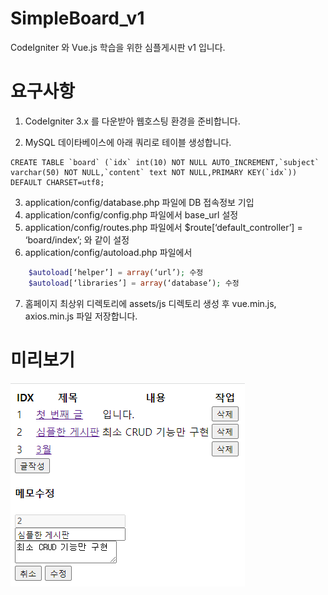 # SimpleBoard_v1
CodeIgniter 와 Vue.js 학습을 위한 심플게시판 v1 입니다.


# 요구사항
1. CodeIgniter 3.x 를 다운받아 웹호스팅 환경을 준비합니다.

2. MySQL 데이타베이스에 아래 쿼리로 테이블 생성합니다.
```mysql
CREATE TABLE `board` (`idx` int(10) NOT NULL AUTO_INCREMENT,`subject` varchar(50) NOT NULL,`content` text NOT NULL,PRIMARY KEY(`idx`)) DEFAULT CHARSET=utf8;
```

3. application/config/database.php 파일에 DB 접속정보 기입
4. application/config/config.php 파일에서 base_url 설정
5. application/config/routes.php 파일에서 $route[‘default_controller’] = ‘board/index’;  와 같이 설정
6. application/config/autoload.php 파일에서
```php
    $autoload[‘helper’] = array(‘url’); 수정
    $autoload[‘libraries’] = array(‘database’); 수정
```

7. 홈페이지 최상위 디렉토리에 assets/js 디렉토리 생성 후 vue.min.js, axios.min.js 파일 저장합니다.

# 미리보기
![예시](./SimpleBoard_v1.gif)
